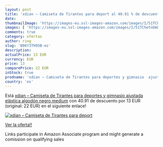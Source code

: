 ```yaml
---
layout: post
title: 'xdian – Camiseta de Tirantes para deport al 40.91 % de descuento'
date: 
thumbnailImage: 'https://images-eu.ssl-images-amazon.com/images/I/51TChetn0AL._SL200_.jpg'
images: [ 'https://images-eu.ssl-images-amazon.com/images/I/51TChetn0AL._SL200_.jpg' ]
comments: true
category: ofertas
author: ring
slug: 'B06Y3TH95B-es'
description:
actualPrice: 13 EUR
currency: EUR
price: 13
comparePrice: 22 EUR
inStock: true
prodname: 'xdian – Camiseta de Tirantes para deportes y gimnasio  ajustada  elástica  algodón  negro  medium'
country: 'es'
---
```


Está [xdian – Camiseta de Tirantes para deportes y gimnasio  ajustada  elástica  algodón  negro  medium](https://www.amazon.es/dp/B06Y3TH95B/?tag=tolees-21) con 40.91 de descuento por 13 EUR (original: 22 EUR) en el siguiente enlace!

[![xdian – Camiseta de Tirantes para deport](https://images-eu.ssl-images-amazon.com/images/I/51TChetn0AL._SL200_.jpg)](https://www.amazon.es/dp/B06Y3TH95B/?tag=tolees-21)

[Ver la oferta!!](https://www.amazon.es/dp/B06Y3TH95B/?tag=tolees-21)

Links participate in Amazon Associate program and might generate a comission on qualifying sales


